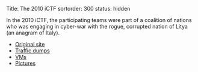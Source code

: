 Title: The 2010 iCTF
sortorder: 300
status: hidden


In the 2010 iCTF, the participating teams were part of a coalition of
nations who was engaging in cyber-war with the rogue, corrupted nation
of Litya (an anagram of Italy).

* [Original site](/archive/2010/site)
* [Traffic dumps](/archive/2010/dumps)
* [VMs](/archive/2010/vms)
* [Pictures](/archive/2010/pictures)
